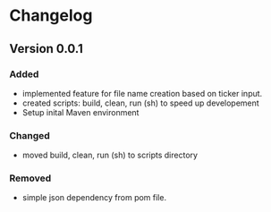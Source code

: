 # Changelog

## Version 0.0.1

### Added

- implemented feature for file name creation based on ticker input.
- created scripts: build, clean, run (sh) to speed up developement
- Setup inital Maven environment

### Changed

- moved build, clean, run (sh) to scripts directory

### Removed

- simple json dependency from pom file.
